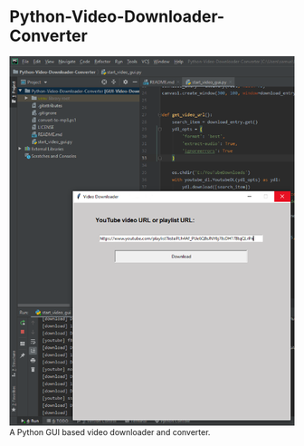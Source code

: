 # Python-Video-Downloader-Converter
![Python-Video-Downloader-Converter-Screenshot](Python-Video-Downloader-Converter-Screenshot.png)
 A Python GUI based video downloader and converter.
